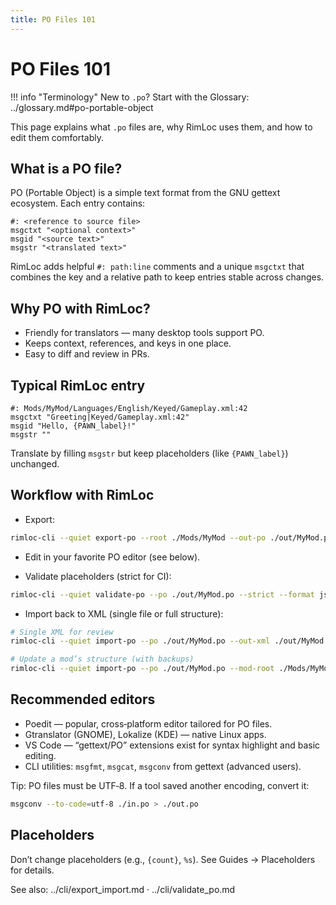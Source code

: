 ```yaml
---
title: PO Files 101
---
```


# PO Files 101

!!! info "Terminology"
    New to `.po`? Start with the Glossary: ../glossary.md#po-portable-object

This page explains what `.po` files are, why RimLoc uses them, and how to edit them comfortably.

## What is a PO file?

PO (Portable Object) is a simple text format from the GNU gettext ecosystem. Each entry contains:

```
#: <reference to source file>
msgctxt "<optional context>"
msgid "<source text>"
msgstr "<translated text>"
```

RimLoc adds helpful `#: path:line` comments and a unique `msgctxt` that combines the key and a relative path to keep entries stable across changes.

## Why PO with RimLoc?

- Friendly for translators — many desktop tools support PO.
- Keeps context, references, and keys in one place.
- Easy to diff and review in PRs.

## Typical RimLoc entry

```
#: Mods/MyMod/Languages/English/Keyed/Gameplay.xml:42
msgctxt "Greeting|Keyed/Gameplay.xml:42"
msgid "Hello, {PAWN_label}!"
msgstr ""
```

Translate by filling `msgstr` but keep placeholders (like `{PAWN_label}`) unchanged.

## Workflow with RimLoc

- Export:

```bash
rimloc-cli --quiet export-po --root ./Mods/MyMod --out-po ./out/MyMod.po --lang ru
```

- Edit in your favorite PO editor (see below).

- Validate placeholders (strict for CI):

```bash
rimloc-cli --quiet validate-po --po ./out/MyMod.po --strict --format json | jq .
```

- Import back to XML (single file or full structure):

```bash
# Single XML for review
rimloc-cli --quiet import-po --po ./out/MyMod.po --out-xml ./out/MyMod.ru.xml

# Update a mod’s structure (with backups)
rimloc-cli --quiet import-po --po ./out/MyMod.po --mod-root ./Mods/MyMod --backup
```

## Recommended editors

- Poedit — popular, cross‑platform editor tailored for PO files.
- Gtranslator (GNOME), Lokalize (KDE) — native Linux apps.
- VS Code — “gettext/PO” extensions exist for syntax highlight and basic editing.
- CLI utilities: `msgfmt`, `msgcat`, `msgconv` from gettext (advanced users).

Tip: PO files must be UTF‑8. If a tool saved another encoding, convert it:

```bash
msgconv --to-code=utf-8 ./in.po > ./out.po
```

## Placeholders

Don’t change placeholders (e.g., `{count}`, `%s`). See Guides → Placeholders for details.

See also: ../cli/export_import.md · ../cli/validate_po.md
